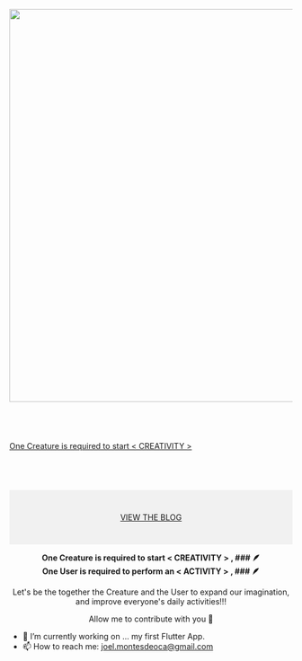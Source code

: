 <p align="center">
<img width="700" src="https://user-images.githubusercontent.com/122069243/216305267-660be15c-cce5-4c64-9b15-838a51bf8fae.gif">
</p>

<p align="center">
<div style="background-color:rgba(0, 0, 0, 0.0470588)text-align:center; vertical-align: middle; padding:40px 0; margin-top:30px">
<a href="/start">One Creature is required to start < CREATIVITY ></a>
</div>

<div style="background-color:rgba(0, 0, 0, 0.0470588); text-align:center; vertical-align: middle; padding:40px 0; margin-top:30px">
<a href="/blog">VIEW THE BLOG</a>
</div>


<p align="center">
<b>One Creature is required to start < CREATIVITY > , ### 🪶</b><br>
<b>One User is required to perform an < ACTIVITY > , ### 🪶 </b><br>
</p>

<p align="center">Let's be the together the Creature and the User to expand our imagination, and improve everyone's daily activities!!!</p> 

<p align="center">Allow me to contribute with you 🤝
</b><br><p/>

- 🔭 I’m currently working on ... my first Flutter App.
- 📫 How to reach me: joel.montesdeoca@gmail.com


